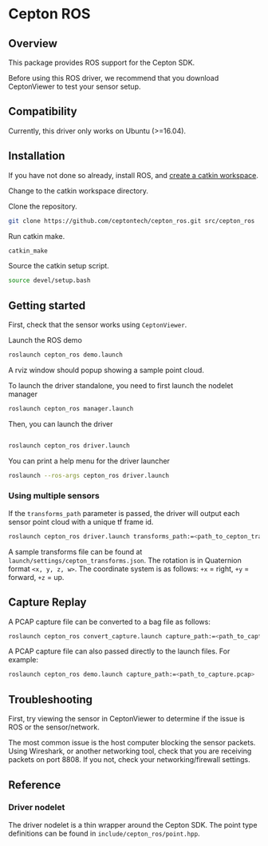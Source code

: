 # Cepton ROS

## Overview

This package provides ROS support for the Cepton SDK.

Before using this ROS driver, we recommend that you download CeptonViewer to test your sensor setup.

## Compatibility

Currently, this driver only works on Ubuntu (>=16.04).

## Installation

If you have not done so already, install ROS, and [create a catkin workspace](http://wiki.ros.org/ROS/Tutorials/InstallingandConfiguringROSEnvironment).

Change to the catkin workspace directory.

Clone the repository.

```sh
git clone https://github.com/ceptontech/cepton_ros.git src/cepton_ros
```

Run catkin make.

```sh
catkin_make
```

Source the catkin setup script.

```sh
source devel/setup.bash
```

## Getting started

First, check that the sensor works using `CeptonViewer`. 

Launch the ROS demo

```sh
roslaunch cepton_ros demo.launch
```

A rviz window should popup showing a sample point cloud.

To launch the driver standalone, you need to first launch the nodelet manager

```sh
roslaunch cepton_ros manager.launch
```

Then, you can launch the driver

```sh

roslaunch cepton_ros driver.launch
```

You can print a help menu for the driver launcher

```sh
roslaunch --ros-args cepton_ros driver.launch
```

### Using multiple sensors

If the `transforms_path` parameter is passed, the driver will output each sensor point cloud with a unique tf frame id.

```sh
roslaunch cepton_ros driver.launch transforms_path:=<path_to_cepton_transforms.json>
```

A sample transforms file can be found at `launch/settings/cepton_transforms.json`. The rotation is in Quaternion format `<x, y, z, w>`. The coordinate system is as follows: `+x` = right, `+y` = forward, `+z` = up.

## Capture Replay

A PCAP capture file can be converted to a bag file as follows:

```sh
roslaunch cepton_ros convert_capture.launch capture_path:=<path_to_capture.pcap> output_path:=<path_to_output.bag>
```

A PCAP capture file can also passed directly to the launch files. For example:

```sh
roslaunch cepton_ros demo.launch capture_path:=<path_to_capture.pcap>
```

## Troubleshooting

First, try viewing the sensor in CeptonViewer to determine if the issue is ROS or the sensor/network.

The most common issue is the host computer blocking the sensor packets. Using Wireshark, or another networking tool, check that you are receiving packets on port 8808. If you not, check your networking/firewall settings.

## Reference

### Driver nodelet

The driver nodelet is a thin wrapper around the Cepton SDK. The point type definitions can be found in `include/cepton_ros/point.hpp`.
